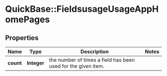 # QuickBase::FieldsusageUsageAppHomePages

## Properties
Name | Type | Description | Notes
------------ | ------------- | ------------- | -------------
**count** | **Integer** | the number of times a field has been used for the given item. | 


